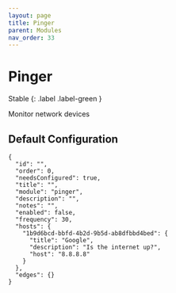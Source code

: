 ```yaml
---
layout: page
title: Pinger
parent: Modules
nav_order: 33
---
```


# Pinger

Stable
{: .label .label-green }

Monitor network devices

## Default Configuration

```
{
  "id": "",
  "order": 0,
  "needsConfigured": true,
  "title": "",
  "module": "pinger",
  "description": "",
  "notes": "",
  "enabled": false,
  "frequency": 30,
  "hosts": {
    "1b9d6bcd-bbfd-4b2d-9b5d-ab8dfbbd4bed": {
      "title": "Google",
      "description": "Is the internet up?",
      "host": "8.8.8.8"
    }
  },
  "edges": {}
}
```
